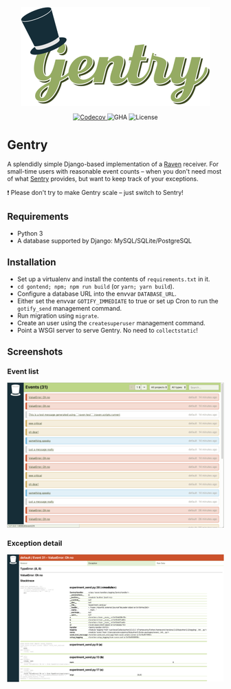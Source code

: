 <div align="center">
<img src="assets/logo.png" align="center">
<br><br>
<a href="https://codecov.io/gh/akx/gentry">
  <img src="https://codecov.io/gh/akx/gentry/branch/master/graph/badge.svg" alt="Codecov" />
</a>
<img src="https://github.com/akx/gentry/workflows/Build/badge.svg" alt="GHA" />
<img src="https://img.shields.io/github/license/akx/gentry.svg" alt="License" />
</div>

Gentry
======

A splendidly simple Django-based implementation of a [Raven][raven] receiver.
For small-time users with reasonable event counts – when you don't need most
of what [Sentry][sentry] provides, but want to keep track of your exceptions.

:exclamation: Please don't try to make Gentry scale – just switch to Sentry!

[raven]: https://docs.sentry.io/clients/python/
[sentry]: https://sentry.io/

Requirements
------------

* Python 3
* A database supported by Django: MySQL/SQLite/PostgreSQL

Installation
------------

* Set up a virtualenv and install the contents of `requirements.txt` in it.
* `cd gontend; npm; npm run build` (or `yarn; yarn build`).
* Configure a database URL into the envvar `DATABASE_URL`.
* Either set the envvar `GOTIFY_IMMEDIATE` to true or
  set up Cron to run the `gotify_send` management command.
* Run migration using `migrate`.
* Create an user using the `createsuperuser` management command.
* Point a WSGI server to serve Gentry. No need to `collectstatic`!

Screenshots
-----------

### Event list

![](./assets/screenshot_list.png)

### Exception detail

![](./assets/screenshot_detail.png)
